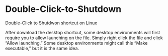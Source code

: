 # Double-Click-to-Shutdown
Double-Click to Shutdwon shortcut on Linux

After download the desktop shortcut, some desktop environments will first require you to allow launching on the file. Simply right click the file and click “Allow launching.” Some desktop environments might call this “Make executable,” but it is the same idea.
